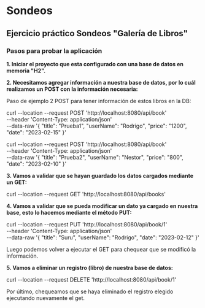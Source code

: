 # Sondeos
## Ejercicio práctico Sondeos "Galería de Libros"

### Pasos para probar la aplicación

**1. Iniciar el proyecto que esta configurado con una base de datos en memoria "H2".**

**2. Necesitamos agregar información a nuestra base de datos, por lo cuál realizamos un POST con la información necesaria:**

Paso de ejemplo 2 POST para tener información de estos libros en la DB: 

curl --location --request POST 'http://localhost:8080/api/book' \
--header 'Content-Type: application/json' \
--data-raw '{
 "title": "Prueba1",
 "userName": "Rodrigo",
 "price": "1200",
 "date": "2023-02-15"
}'

curl --location --request POST 'http://localhost:8080/api/book' \
--header 'Content-Type: application/json' \
--data-raw '{
 "title": "Prueba2",
 "userName": "Nestor",
 "price": "800",
 "date": "2023-02-10"
}'

**3. Vamos a validar que se hayan guardado los datos cargados mediante un GET:**

curl --location --request GET 'http://localhost:8080/api/books'

**4. Vamos a validar que se pueda modificar un dato ya cargado en nuestra base, esto lo hacemos mediante el método PUT:**

curl --location --request PUT 'http://localhost:8080/api/book/1' \
--header 'Content-Type: application/json' \
--data-raw '{
 "title": "Suru",
 "userName": "Rodrigo",
 "date": "2023-02-12"
}'

Luego podemos volver a ejecutar el GET para chequear que se modificó la información. 

**5. Vamos a eliminar un registro (libro) de nuestra base de datos:**

curl --location --request DELETE 'http://localhost:8080/api/book/1'

Por último, chequeamos que se haya eliminado el registro elegido ejecutando nuevamente el get. 


